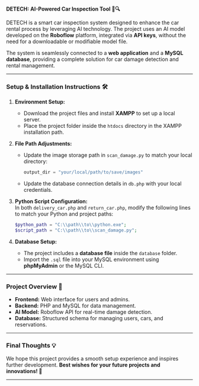  **DETECH: AI-Powered Car Inspection Tool 🚗🔍**

DETECH is a smart car inspection system designed to enhance the car rental process by leveraging AI technology. The project uses an AI model developed on the **Roboflow** platform, integrated via **API keys**, without the need for a downloadable or modifiable model file.

The system is seamlessly connected to a **web application** and a **MySQL database**, providing a complete solution for car damage detection and rental management.

---

### **Setup & Installation Instructions 🛠️**

1. **Environment Setup:**  
   - Download the project files and install **XAMPP** to set up a local server.  
   - Place the project folder inside the `htdocs` directory in the XAMPP installation path.

2. **File Path Adjustments:**  
   - Update the image storage path in `scan_damage.py` to match your local directory:
     ```python
     output_dir = "your/local/path/to/save/images"
     ```
   - Update the database connection details in `db.php` with your local credentials.

3. **Python Script Configuration:**  
   In both `delivery_car.php` and `return_car.php`, modify the following lines to match your Python and project paths:
   ```php
   $python_path = "C:\\path\\to\\python.exe";  
   $script_path = "C:\\path\\to\\scan_damage.py";  
   ```

4. **Database Setup:**  
   - The project includes a **database file** inside the `database` folder.  
   - Import the `.sql` file into your MySQL environment using **phpMyAdmin** or the MySQL CLI.

---

### **Project Overview 🌟**
- **Frontend:** Web interface for users and admins.  
- **Backend:** PHP and MySQL for data management.  
- **AI Model:** Roboflow API for real-time damage detection.  
- **Database:** Structured schema for managing users, cars, and reservations.

---

### **Final Thoughts 💡**
We hope this project provides a smooth setup experience and inspires further development. **Best wishes for your future projects and innovations! 🚀**

---
